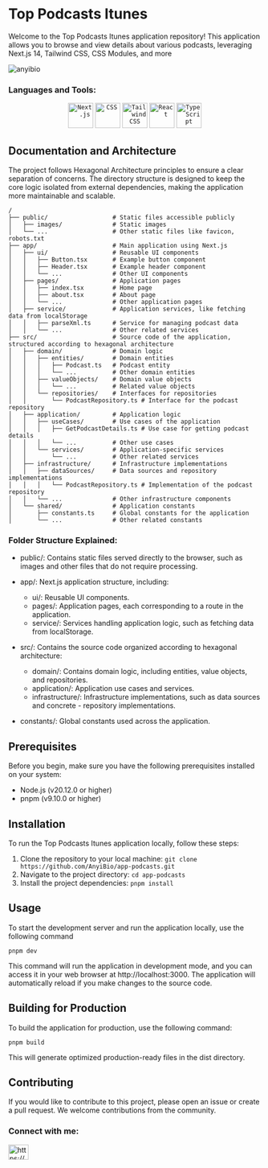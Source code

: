 # Top Podcasts Itunes
Welcome to the Top Podcasts Itunes application repository! This application allows you to browse and view details about various podcasts, leveraging Next.js 14, Tailwind CSS, CSS Modules, and more

<p align="left"> <img src="https://komarev.com/ghpvc/?username=anyibio&label=Profile%20views&color=0e75b6&style=flat" alt="anyibio" /> </p>

<h3 align="left">Languages and Tools:</h3>
<div align="center">
	<code><img width="50" src="https://github.com/marwin1991/profile-technology-icons/assets/136815194/5f8c622c-c217-4649-b0a9-7e0ee24bd704" alt="Next.js" title="Next.js"/></code>
	<code><img width="50" src="https://user-images.githubusercontent.com/25181517/183898674-75a4a1b1-f960-4ea9-abcb-637170a00a75.png" alt="CSS" title="CSS"/></code>
	<code><img width="50" src="https://user-images.githubusercontent.com/25181517/202896760-337261ed-ee92-4979-84c4-d4b829c7355d.png" alt="Tailwind CSS" title="Tailwind CSS"/></code>
	<code><img width="50" src="https://user-images.githubusercontent.com/25181517/183897015-94a058a6-b86e-4e42-a37f-bf92061753e5.png" alt="React" title="React"/></code>
	<code><img width="50" src="https://user-images.githubusercontent.com/25181517/183890598-19a0ac2d-e88a-4005-a8df-1ee36782fde1.png" alt="TypeScript" title="TypeScript"/></code>
</div>

## Documentation and Architecture
The project follows Hexagonal Architecture principles to ensure a clear separation of concerns. The directory structure is designed to keep the core logic isolated from external dependencies, making the application more maintainable and scalable.

```plaintext
/
├── public/                  # Static files accessible publicly
│   ├── images/              # Static images
│   └── ...                  # Other static files like favicon, robots.txt
├── app/                     # Main application using Next.js
│   ├── ui/                  # Reusable UI components
│   │   ├── Button.tsx       # Example button component
│   │   ├── Header.tsx       # Example header component
│   │   └── ...              # Other UI components
│   ├── pages/               # Application pages
│   │   ├── index.tsx        # Home page
│   │   ├── about.tsx        # About page
│   │   └── ...              # Other application pages
│   ├── service/             # Application services, like fetching data from localStorage
│   │   ├── parseXml.ts      # Service for managing podcast data
│   │   └── ...              # Other related services
├── src/                     # Source code of the application, structured according to hexagonal architecture
│   ├── domain/              # Domain logic
│   │   ├── entities/        # Domain entities
│   │   │   ├── Podcast.ts   # Podcast entity
│   │   │   └── ...          # Other domain entities
│   │   ├── valueObjects/    # Domain value objects
│   │   │   └── ...          # Related value objects
│   │   └── repositories/    # Interfaces for repositories
│   │       └── PodcastRepository.ts # Interface for the podcast repository
│   ├── application/         # Application logic
│   │   ├── useCases/        # Use cases of the application
│   │   │   ├── GetPodcastDetails.ts # Use case for getting podcast details
│   │   │   └── ...          # Other use cases
│   │   └── services/        # Application-specific services
│   │       └── ...          # Other related services
│   ├── infrastructure/      # Infrastructure implementations
│   │   ├── dataSources/     # Data sources and repository implementations
│   │   │   └── PodcastRepository.ts # Implementation of the podcast repository
│   │   └── ...              # Other infrastructure components
│   └── shared/              # Application constants
│       ├── constants.ts     # Global constants for the application
│       └── ...              # Other related constants
```

### Folder Structure Explained:
* public/: Contains static files served directly to the browser, such as images and other files that do not require processing.

* app/: Next.js application structure, including:

    - ui/: Reusable UI components.
    - pages/: Application pages, each corresponding to a route in the application.
    - service/: Services handling application logic, such as fetching data from localStorage.
* src/: Contains the source code organized according to hexagonal architecture:

    - domain/: Contains domain logic, including entities, value objects, and repositories.
    - application/: Application use cases and services.
    - infrastructure/: Infrastructure implementations, such as data sources and concrete - repository implementations.
* constants/: Global constants used across the application.

  
## Prerequisites
Before you begin, make sure you have the following prerequisites installed on your system:


* Node.js (v20.12.0 or higher)
* pnpm (v9.10.0 or higher)

## Installation
To run the Top Podcasts Itunes application locally, follow these steps:

1. Clone the repository to your local machine:
   ```git clone https://github.com/AnyiBio/app-podcasts.git```
2. Navigate to the project directory:
   ```cd app-podcasts```
3. Install the project dependencies:
   ```pnpm install```
## Usage
To start the development server and run the application locally, use the following command

```pnpm dev```

This command will run the application in development mode, and you can access it in your web browser at http://localhost:3000. The application will automatically reload if you make changes to the source code.

## Building for Production
To build the application for production, use the following command:

```pnpm build```

This will generate optimized production-ready files in the dist directory.

## Contributing
If you would like to contribute to this project, please open an issue or create a pull request. We welcome contributions from the community.

<h3 align="left">Connect with me:</h3>
<p align="left">
<a href="https://www.linkedin.com/in/anyi-jaramillo-henao-biobio" target="blank"><img align="center" src="https://raw.githubusercontent.com/rahuldkjain/github-profile-readme-generator/master/src/images/icons/Social/linked-in-alt.svg" alt="https://www.linkedin.com/in/anyi-jaramillo-henao-biobio" height="30" width="40" /></a>
</p>
